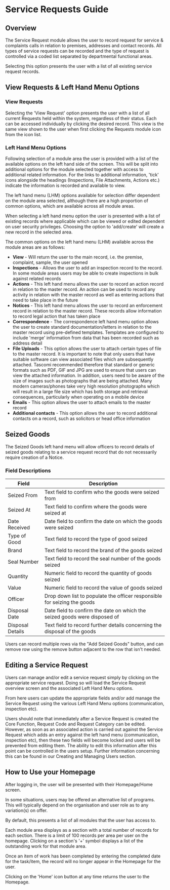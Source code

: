 # Service Requests Guide

## Overview

The Service Request module allows the user to record request for service & complaints calls in relation to premises, addresses and contact records. All types of service requests can be recorded and the type of request is controlled via a coded list separated by departmental functional areas.

Selecting this option presents the user with a list of all existing service request records.

## View Requests & Left Hand Menu Options

### View Requests

Selecting the 'View Request' option presents the user with a list of all current Requests held within the system, regardless of their status. Each can be accessed individually by clicking the desired record. This view is the same view shown to the user when first clicking the Requests module icon from the icon list.

### Left Hand Menu Options

Following selection of a module area the user is provided with a list of the available options on the left hand side of the screen. This will be split into additional options for the module selected together with access to additional related information. For the links to additional information, 'tick' icons alongside the headings (Inspections, File Attachments, Actions etc.) indicate the information is recorded and available to view.

The left hand menu (LHM) options available for selection differ dependent on the module area selected, although there are a high proportion of common options, which are available across all module areas.

When selecting a left hand menu option the user is presented with a list of existing records where applicable which can be viewed or edited dependent on user security privileges. Choosing the option to 'add/create' will create a new record in the selected area.

The common options on the left hand menu (LHM) available across the module areas are as follows:

- **View** - Will return the user to the main record, i.e. the premise, complaint, sample, the user opened
- **Inspections** - Allows the user to add an inspection record to the record. In some module areas users may be able to create inspections in bulk against related records
- **Actions** - This left hand menu allows the user to record an action record in relation to the master record. An action can be used to record any activity in relation with the master record as well as entering actions that need to take place in the future
- **Notices** - This left hand menu allows the user to record an enforcement record in relation to the master record. These records allow information to record legal action that has taken place
- **Correspondence** - The correspondence left hand menu option allows the user to create standard documentation/letters in relation to the master record using pre-defined templates. Templates are configured to include 'merge' information from data that has been recorded such as address detail
- **File Uploads** - This option allows the user to attach certain types of file to the master record. It is important to note that only users that have suitable software can view associated files which are subsequently attached. Tascomi recommended therefore that standard or generic formats such as PDF, GIF and JPG are used to ensure that users can view the attached information. In addition, users need to be aware of the size of images such as photographs that are being attached. Many modern cameras/phones take very high resolution photographs which will result in a large file size which has both storage and retrieval consequences, particularly when operating on a mobile device
- **Emails** - This option allows the user to attach emails to the master record
- **Additional contacts** - This option allows the user to record additional contacts on a record, such as solicitors or head office information

## Seized Goods

The Seized Goods left hand menu will allow officers to record details of seized goods relating to a service request record that do not necessarily require creation of a Notice.

### Field Descriptions

| Field | Description |
|-------|-------------|
| Seized From | Text field to confirm who the goods were seized from |
| Seized At | Text field to confirm where the goods were seized at |
| Date Received | Date field to confirm the date on which the goods were seized |
| Type of Good | Text field to record the type of good seized |
| Brand | Text field to record the brand of the goods seized |
| Seal Number | Text field to record the seal number of the goods seized |
| Quantity | Numeric field to record the quantity of goods seized |
| Value | Numeric field to record the value of goods seized |
| Officer | Drop down list to populate the officer responsible for seizing the goods |
| Disposal Date | Date field to confirm the date on which the seized goods were disposed of |
| Disposal Details | Text field to record further details concerning the disposal of the goods |

Users can record multiple rows via the "Add Seized Goods" button, and can remove row using the remove button adjacent to the row that isn't needed.

## Editing a Service Request

Users can manage and/or edit a service request simply by clicking on the appropriate service request. Doing so will load the Service Request overview screen and the associated Left Hand Menu options.

From here users can update the appropriate fields and/or add manage the Service Request using the various Left Hand Menu options (communication, inspection etc).

Users should note that immediately after a Service Request is created the Core Function, Request Code and Request Category can be edited. However, as soon as an associated action is carried out against the Service Request which adds an entry against the left hand menu (communication, inspection etc), then these two fields will become locked and users will be prevented from editing them. The ability to edit this information after this point can be controlled in the users setup. Further information concerning this can be found in our Creating and Managing Users section.

## How to Use your Homepage

After logging in, the user will be presented with their Homepage/Home screen.

In some situations, users may be offered an alternative list of programs. This will typically depend on the organisation and user role as to any variation(s) on offer.

By default, this presents a list of all modules that the user has access to.

Each module area displays as a section with a total number of records for each section. There is a limit of 100 records per area per user on the homepage. Clicking on a section's '+' symbol displays a list of the outstanding work for that module area.

Once an item of work has been completed by entering the completed date for the task/item, the record will no longer appear in the Homepage for the user.

Clicking on the 'Home' icon button at any time returns the user to the Homepage.